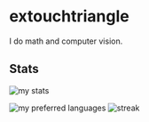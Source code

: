 # extouchtriangle

I do math and computer vision.

## Stats
 
![my stats](https://github-readme-stats.vercel.app/api?username=extouchtriangle&theme=tokyonight&hide_border=true&show_icons=true)

![my preferred languages](https://github-readme-stats.vercel.app/api/top-langs/?username=extouchtriangle&theme=tokyonight&show_icons=true&hide_border=true)
![streak](https://streak-stats.demolab.com?user=extouchtriangle&theme=tokyonight&hide_border=true)
